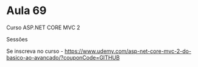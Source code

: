 # Aula 69

Curso ASP.NET CORE MVC 2

Sessões

Se inscreva no curso - https://www.udemy.com/asp-net-core-mvc-2-do-basico-ao-avancado/?couponCode=GITHUB
